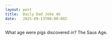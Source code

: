 ```yaml
---
layout: post
title:  Daily Dad Joke 4U
date:   2025-09-13T00:00:00Z
---
```

What age were pigs discovered in? The Saus Age.
